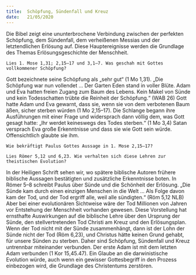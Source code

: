 ```yaml
---
title:  Schöpfung, Sündenfall und Kreuz
date:   21/05/2020
---
```


Die Bibel zeigt eine ununterbrochene Verbindung zwischen der perfekten Schöpfung, dem Sündenfall, dem verheißenen Messias und der letztendlichen Erlösung auf. Diese Hauptereignisse werden die Grundlage des Themas Erlösungsgeschichte der Menschheit.

`Lies 1. Mose 1,31; 2,15–17 und 3,1–7. Was geschah mit Gottes vollkommener Schöpfung?`

Gott bezeichnete seine Schöpfung als „sehr gut“ (1 Mo 1,31). „Die Schöpfung war nun vollendet … Der Garten Eden stand in voller Blüte. Adam und Eva hatten freien Zugang zum Baum des Lebens. Kein Makel von Sünde und kein Todesschatten trübte die Reinheit der Schöpfung.“ (WAB 26) Gott hatte Adam und Eva gewarnt, dass sie, wenn sie von dem verbotenen Baum äßen, sicher sterben würden (1 Mo 2,15–17). Die Schlange begann ihre Ausführungen mit einer Frage und widersprach dann völlig dem, was Gott gesagt hatte: „Ihr werdet keineswegs des Todes sterben.“ (1 Mo 3,4) Satan versprach Eva große Erkenntnisse und dass sie wie Gott sein würde. Offensichtlich glaubte sie ihm.

`Wie bekräftigt Paulus Gottes Aussage in 1. Mose 2,15–17?`

`Lies Römer 5,12 und 6,23. Wie verhalten sich diese Lehren zur theistischen Evolution?`

In der Heiligen Schrift sehen wir, wo spätere biblische Autoren frühere biblische Aussagen bestätigten und zusätzliche Erkenntnisse boten. In Römer 5–8 schreibt Paulus über Sünde und die Schönheit der Erlösung. „Die Sünde kam durch einen einzigen Menschen in die Welt … Als Folge davon kam der Tod, und der Tod ergriff alle, weil alle sündigten.“ (Röm 5,12 NLB) Aber bei einer evolutionären Sichtweise wäre der Tod Millionen von Jahren vor Entstehung der Menschheit vorhanden gewesen. Diese Vorstellung hat ernsthafte Auswirkungen auf die biblische Lehre über den Ursprung der Sünde, den stellvertretenden Tod Christi am Kreuz und den Erlösungsplan. Wenn der Tod nicht mit der Sünde zusammenhängt, dann ist der Lohn der Sünde nicht der Tod (Röm 6,23), und Christus hätte keinen Grund gehabt, für unsere Sünden zu sterben. Daher sind Schöpfung, Sündenfall und Kreuz untrennbar miteinander verbunden. Der erste Adam ist mit dem letzten Adam verbunden
(1 Kor 15,45.47). Ein Glaube an die darwinistische Evolution würde, auch wenn ein gewisser Gottesbegriff in den Prozess einbezogen wird, die Grundlage des Christentums zerstören.

